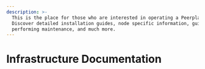 ```yaml
---
description: >-
  This is the place for those who are interested in operating a Peerplays node.
  Discover detailed installation guides, node specific information, guides for
  performing maintenance, and much more.
---
```


# Infrastructure Documentation

